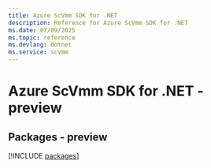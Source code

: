```yaml
---
title: Azure ScVmm SDK for .NET
description: Reference for Azure ScVmm SDK for .NET
ms.date: 07/09/2025
ms.topic: reference
ms.devlang: dotnet
ms.service: scvmm
---
```

# Azure ScVmm SDK for .NET - preview
## Packages - preview
[!INCLUDE [packages](scvmm-index.md)]